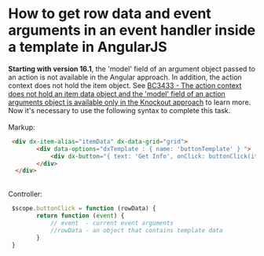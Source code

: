 # How to get row data and event arguments in an event handler inside a template in AngularJS


<strong>Starting with version 16.1</strong>, the 'model' field of an argument object passed to an action is not available in the Angular approach. In addition, the action context does not hold the item object. See <a href="https://www.devexpress.com/Support/Center/VersionHistory?TechnologyName=DevExtreme&PlatformName=AllPlatforms&ProductName=AllProducts&VersionHistoryItemsType=BreakingChanges&StartBuildName=16.1.4&EndBuildName=16.1.4&version-mode=single-mode#BC3433">BC3433 - The action context does not hold an item data object and the 'model' field of an action arguments object is available only in the Knockout approach</a> to learn more. Now it's necessary to use the following syntax to complete this task.<br><br>Markup:<br>


```html
 <div dx-item-alias="itemData" dx-data-grid="grid">
        <div data-options="dxTemplate : { name: 'buttonTemplate' } ">
            <div dx-button="{ text: 'Get Info', onClick: buttonClick(itemData) }"></div>
        </div>
  </div>
```


<br>Controller: <br>


```js
 $scope.buttonClick = function (rowData) {
        return function (event) {
            // event  - current event arguments
            //rowData - an object that contains template data
        }
 }
```



<br/>


